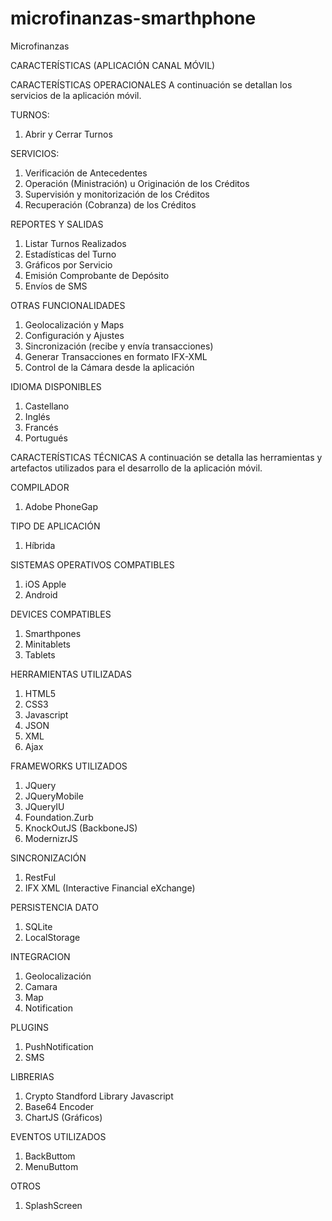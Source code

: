 # microfinanzas-smarthphone
Microfinanzas

CARACTERÍSTICAS
(APLICACIÓN CANAL MÓVIL)
<MICROFINANZAS>

CARACTERÍSTICAS OPERACIONALES
A continuación se detallan los servicios de la aplicación móvil.

TURNOS:	
1. Abrir y Cerrar Turnos

SERVICIOS: 	
1. Verificación de Antecedentes
2. Operación (Ministración) u Originación de los Créditos
3. Supervisión y monitorización de los Créditos
4. Recuperación (Cobranza) de los Créditos

REPORTES Y SALIDAS	
1. Listar Turnos Realizados
2. Estadísticas del Turno
3. Gráficos por Servicio
4. Emisión Comprobante de Depósito
5. Envíos de SMS
   
OTRAS FUNCIONALIDADES	
1. Geolocalización y Maps
2. Configuración y Ajustes
3. Sincronización (recibe y envía transacciones)
4. Generar Transacciones en formato IFX-XML
5. Control de la Cámara desde la aplicación

IDIOMA DISPONIBLES	
1. Castellano
2. Inglés
3. Francés
4. Portugués


CARACTERÍSTICAS TÉCNICAS
A continuación se detalla las herramientas y artefactos utilizados para el desarrollo de la aplicación móvil.

COMPILADOR	
1. Adobe PhoneGap 

TIPO DE APLICACIÓN
1. Híbrida

SISTEMAS OPERATIVOS COMPATIBLES	
1. iOS Apple
2. Android

DEVICES COMPATIBLES	
1. Smarthpones
2. Minitablets
3. Tablets
   
HERRAMIENTAS UTILIZADAS	
1. HTML5
2. CSS3
3. Javascript
4. JSON
5. XML
6. Ajax
  
FRAMEWORKS UTILIZADOS	
1. JQuery
2. JQueryMobile
3. JQueryIU
4. Foundation.Zurb
5. KnockOutJS (BackboneJS)
6. ModernizrJS

SINCRONIZACIÓN	
1. RestFul
3. IFX XML (Interactive Financial eXchange)

PERSISTENCIA DATO	
1. SQLite
2. LocalStorage

INTEGRACION	
1. Geolocalización
2. Camara
3. Map
4. Notification

PLUGINS	
1. PushNotification
2. SMS

LIBRERIAS	
1. Crypto Standford Library Javascript
2. Base64 Encoder
3. ChartJS (Gráficos)

EVENTOS UTILIZADOS	
1. BackButtom
2. MenuButtom

OTROS	
1. SplashScreen


